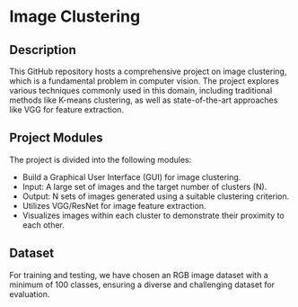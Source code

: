 # Image Clustering

## Description

This GitHub repository hosts a comprehensive project on image clustering, which is a fundamental problem in computer vision. The project explores various techniques commonly used in this domain, including traditional methods like K-means clustering, as well as state-of-the-art approaches like VGG for feature extraction.

## Project Modules

The project is divided into the following modules:

- Build a Graphical User Interface (GUI) for image clustering.
- Input: A large set of images and the target number of clusters (N).
- Output: N sets of images generated using a suitable clustering criterion.
- Utilizes VGG/ResNet for image feature extraction.
- Visualizes images within each cluster to demonstrate their proximity to each other.

## Dataset

For training and testing, we have chosen an RGB image dataset with a minimum of 100 classes, ensuring a diverse and challenging dataset for evaluation.
